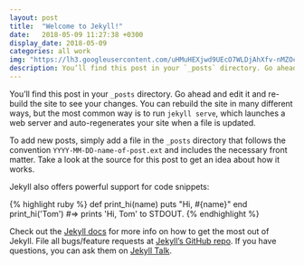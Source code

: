 ```yaml
---
layout: post
title:  "Welcome to Jekyll!"
date:   2018-05-09 11:27:38 +0300
display_date: 2018-05-09
categories: all work
img: "https://lh3.googleusercontent.com/uHMuHEXjwd9UEcO7WLDjAhXfv-nMZOcwA8g6G20f1q5C85gPGRk6yB5mEbIbkZaKgCKrXsQsbLLTZu_R3g667kvSV0kZbrOcp3YvFwkhKkX7hrqNMl0sE8dUtiGS9cwqPZGjcUMjFPd07ewZKq6gVhttRRrZBB_n6wy1FFVDmS4Vb7xe9yyvT7pU3kaWNrHdAE2m2ryMzDkA5EdqUAHn_PAqgHUlupytJz8nXkItxzVROBDzSpaf1ZgTxT-OOTiYChJFAoPsiZ3zcyAbwFhAAKiBI3xPQodeQwZaGnoB8nRppaIPTphx__FCom7ZFWwx71jUhd5ysCH-kRyE1j7-o2EZ3-oiYFlNEbeeQzsoLPgsaS7qYsIzHD1ENmFRDYTKq2q0apZC-CKdxqbCXtPYEjY_eiqNVU-9Nk_5mns4YWrwvwevo4Gp2ETch3d2TjpS3lGyOmYVL6T9cBFPGX7lwhlIYRIt6VeEnXcHmtRopU965f-mfJxtQ1yvzY9HZx5n9LGwpkK3f2UOL9U8plxx0gKcJ5NJYuV2LFo5NhAF77PgBC6-mjW2IoU50Qjktf-AvVYEO1Tc72pUukaaMtlY6dr-dRfWBT9_f6_6TkU=w1239-h929-no"
description: You’ll find this post in your `_posts` directory. Go ahead and edit it and re-build the site to see your changes. You can rebuild the site in many different ways, but the most common way is to run `jekyll serve`, which launches a web server and auto-regenerates your site when a file is updated.
---
```

You’ll find this post in your `_posts` directory. Go ahead and edit it and re-build the site to see your changes. You can rebuild the site in many different ways, but the most common way is to run `jekyll serve`, which launches a web server and auto-regenerates your site when a file is updated.

To add new posts, simply add a file in the `_posts` directory that follows the convention `YYYY-MM-DD-name-of-post.ext` and includes the necessary front matter. Take a look at the source for this post to get an idea about how it works.

Jekyll also offers powerful support for code snippets:

{% highlight ruby %}
def print_hi(name)
  puts "Hi, #{name}"
end
print_hi('Tom')
#=> prints 'Hi, Tom' to STDOUT.
{% endhighlight %}

Check out the [Jekyll docs][jekyll-docs] for more info on how to get the most out of Jekyll. File all bugs/feature requests at [Jekyll’s GitHub repo][jekyll-gh]. If you have questions, you can ask them on [Jekyll Talk][jekyll-talk].

[jekyll-docs]: https://jekyllrb.com/docs/home
[jekyll-gh]:   https://github.com/jekyll/jekyll
[jekyll-talk]: https://talk.jekyllrb.com/
